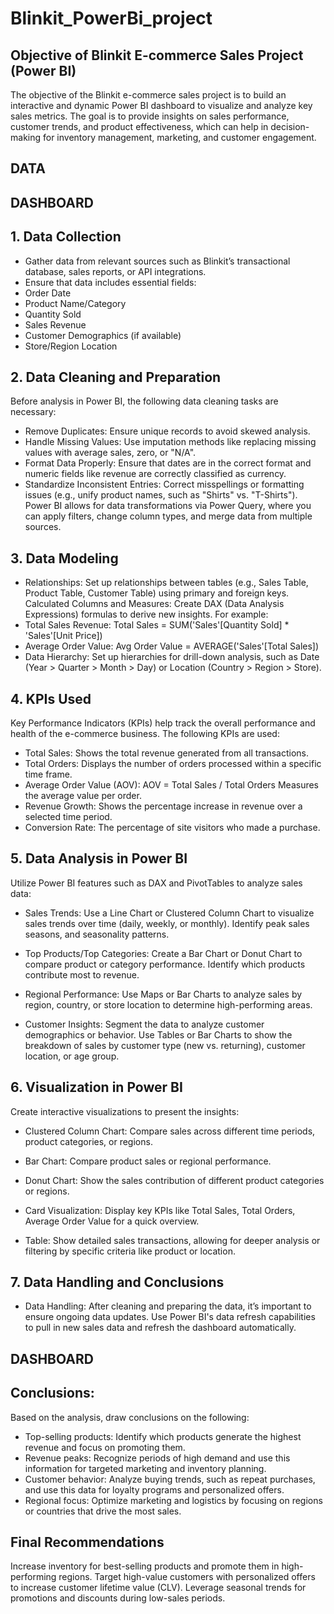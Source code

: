 # Blinkit_PowerBi_project

## Objective of Blinkit E-commerce Sales Project (Power BI)
The objective of the Blinkit e-commerce sales project is to build an interactive and dynamic Power BI dashboard to visualize and analyze key sales metrics. The goal is to provide insights on sales performance, customer trends, and product effectiveness, which can help in decision-making for inventory management, marketing, and customer engagement.

## DATA



## DASHBOARD



## 1. Data Collection
- Gather data from relevant sources such as Blinkit’s transactional database, sales reports, or API integrations.
- Ensure that data includes essential fields:
- Order Date
- Product Name/Category
- Quantity Sold
- Sales Revenue
- Customer Demographics (if available)
- Store/Region Location
## 2. Data Cleaning and Preparation
Before analysis in Power BI, the following data cleaning tasks are necessary:

- Remove Duplicates: Ensure unique records to avoid skewed analysis.
- Handle Missing Values: Use imputation methods like replacing missing values with average sales, zero, or "N/A".
- Format Data Properly: Ensure that dates are in the correct format and numeric fields like revenue are correctly classified as currency.
- Standardize Inconsistent Entries: Correct misspellings or formatting issues (e.g., unify product names, such as "Shirts" vs. "T-Shirts").
Power BI allows for data transformations via Power Query, where you can apply filters, change column types, and merge data from multiple sources.

## 3. Data Modeling
- Relationships: Set up relationships between tables (e.g., Sales Table, Product Table, Customer Table) using primary and foreign keys.
  Calculated Columns and Measures: Create DAX (Data Analysis Expressions) formulas to derive new insights. For example:
- Total Sales Revenue:
Total Sales = SUM('Sales'[Quantity Sold] * 'Sales'[Unit Price])
- Average Order Value:
Avg Order Value = AVERAGE('Sales'[Total Sales])
- Data Hierarchy: Set up hierarchies for drill-down analysis, such as Date (Year > Quarter > Month > Day) or Location (Country > Region > Store).

## 4. KPIs Used
Key Performance Indicators (KPIs) help track the overall performance and health of the e-commerce business. The following KPIs are used:

- Total Sales:
Shows the total revenue generated from all transactions.
- Total Orders:
Displays the number of orders processed within a specific time frame.
- Average Order Value (AOV):
AOV = Total Sales / Total Orders
Measures the average value per order.
- Revenue Growth:
Shows the percentage increase in revenue over a selected time period.
- Conversion Rate:
The percentage of site visitors who made a purchase.
## 5. Data Analysis in Power BI
Utilize Power BI features such as DAX and PivotTables to analyze sales data:

- Sales Trends:
Use a Line Chart or Clustered Column Chart to visualize sales trends over time (daily, weekly, or monthly). Identify peak sales seasons, and seasonality patterns.

- Top Products/Top Categories:
Create a Bar Chart or Donut Chart to compare product or category performance. Identify which products contribute most to revenue.

- Regional Performance:
Use Maps or Bar Charts to analyze sales by region, country, or store location to determine high-performing areas.

- Customer Insights:
Segment the data to analyze customer demographics or behavior. Use Tables or Bar Charts to show the breakdown of sales by customer type (new vs. returning), customer location, or age group.

## 6. Visualization in Power BI
Create interactive visualizations to present the insights:

- Clustered Column Chart:
Compare sales across different time periods, product categories, or regions.

- Bar Chart:
Compare product sales or regional performance.

- Donut Chart:
Show the sales contribution of different product categories or regions.

- Card Visualization:
Display key KPIs like Total Sales, Total Orders, Average Order Value for a quick overview.

- Table:
Show detailed sales transactions, allowing for deeper analysis or filtering by specific criteria like product or location.

## 7. Data Handling and Conclusions
- Data Handling:
After cleaning and preparing the data, it’s important to ensure ongoing data updates. Use Power BI's data refresh capabilities to pull in new sales data and refresh the dashboard automatically.


## DASHBOARD


## Conclusions:
Based on the analysis, draw conclusions on the following:

- Top-selling products: Identify which products generate the highest revenue and focus on promoting them.
- Revenue peaks: Recognize periods of high demand and use this information for targeted marketing and inventory planning.
- Customer behavior: Analyze buying trends, such as repeat purchases, and use this data for loyalty programs and personalized offers.
- Regional focus: Optimize marketing and logistics by focusing on regions or countries that drive the most sales.
  
## Final Recommendations

Increase inventory for best-selling products and promote them in high-performing regions.
Target high-value customers with personalized offers to increase customer lifetime value (CLV).
Leverage seasonal trends for promotions and discounts during low-sales periods.

